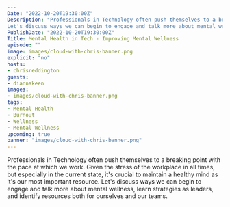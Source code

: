 ```yaml
---
Date: "2022-10-20T19:30:00Z"
Description: "Professionals in Technology often push themselves to a breaking point with the pace at which we work. Given the stress of the workplace in all times, but especially in the current state, it's crucial to maintain a healthy mind as it's our most important resource.
Let's discuss ways we can begin to engage and talk more about mental wellness, learn strategies as leaders, and identify resources both for ourselves and our teams."
PublishDate: "2022-10-20T19:30:00Z"
Title: Mental Health in Tech - Improving Mental Wellness
episode: ""
image: images/cloud-with-chris-banner.png
explicit: "no"
hosts:
- chrisreddington
guests:
- diannakeen
images:
- images/cloud-with-chris-banner.png
tags:
- Mental Health
- Burnout
- Wellness
- Mental Wellness
upcoming: true
banner: "images/cloud-with-chris-banner.png"
---
```

Professionals in Technology often push themselves to a breaking point with the pace at which we work. Given the stress of the workplace in all times, but especially in the current state, it's crucial to maintain a healthy mind as it's our most important resource.
Let's discuss ways we can begin to engage and talk more about mental wellness, learn strategies as leaders, and identify resources both for ourselves and our teams.
